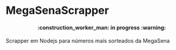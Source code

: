 # MegaSenaScrapper
<h4 align="center"> 
 :construction_worker_man: in progress :warning:
</h4>
Scrapper em Nodejs para números mais sorteados da MegaSena
